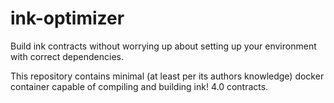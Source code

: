 # ink-optimizer

Build ink contracts without worrying up about setting up your environment with correct dependencies.

This repository contains minimal (at least per its authors knowledge) docker container capable of compiling and building ink! 4.0 contracts.

